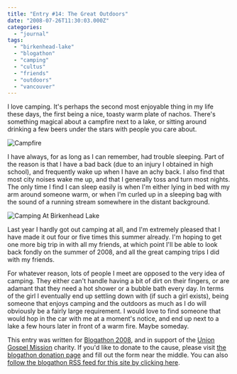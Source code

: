 ```yaml
---
title: "Entry #14: The Great Outdoors"
date: "2008-07-26T11:30:03.000Z"
categories: 
  - "journal"
tags: 
  - "birkenhead-lake"
  - "blogathon"
  - "camping"
  - "cultus"
  - "friends"
  - "outdoors"
  - "vancouver"
---
```


I love camping. It's perhaps the second most enjoyable thing in my life these days, the first being a nice, toasty warm plate of nachos. There's something magical about a campfire next to a lake, or sitting around drinking a few beers under the stars with people you care about.

![Campfire](http://farm2.static.flickr.com/1407/539752055_de02196ca5.jpg?v=0)

I have always, for as long as I can remember, had trouble sleeping. Part of the reason is that I have a bad back (due to an injury I obtained in high school), and frequently wake up when I have an achy back. I also find that most city noises wake me up, and that I generally toss and turn most nights. The only time I find I can sleep easily is when I'm either lying in bed with my arm around someone warm, or when I'm curled up in a sleeping bag with the sound of a running stream somewhere in the distant background.

![Camping At Birkenhead Lake](http://farm4.static.flickr.com/3093/2644816244_ed19a92e80.jpg?v=0)

Last year I hardly got out camping at all, and I'm extremely pleased that I have made it out four or five times this summer already. I'm hoping to get one more big trip in with all my friends, at which point I'll be able to look back fondly on the summer of 2008, and all the great camping trips I did with my friends.

For whatever reason, lots of people I meet are opposed to the very idea of camping. They either can't handle having a bit of dirt on their fingers, or are adamant that they need a hot shower or a bubble bath every day. In terms of the girl I eventually end up settling down with (if such a girl exists), being someone that enjoys camping and the outdoors as much as I do will obviously be a fairly large requirement. I would love to find someone that would hop in the car with me at a moment's notice, and end up next to a lake a few hours later in front of a warm fire. Maybe someday.

This entry was written for [Blogathon 2008](http://www.migratorynerd.com/tag/blogathon), and in support of the [Union Gospel Mission](http://ugm.ca) charity. If you'd like to donate to the cause, please visit [the blogathon donation page](http://miss604.com/blogathon) and fill out the form near the middle. You can also [follow the blogathon RSS feed for this site by clicking here](http://www.migratorynerd.com/tag/blogathon/feed).
